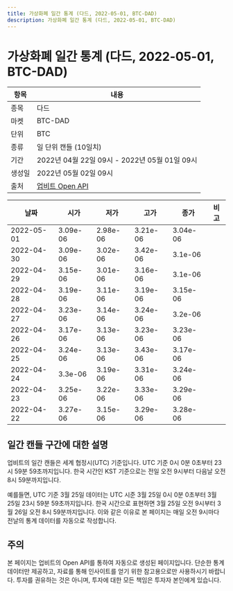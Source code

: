 ```yaml
---
title: 가상화폐 일간 통계 (다드, 2022-05-01, BTC-DAD)
description: 가상화폐 일간 통계 (다드, 2022-05-01, BTC-DAD)
---
```



가상화폐 일간 통계 (다드, 2022-05-01, BTC-DAD)
===

|항목|내용|
|--|--|
|종목|다드|
|마켓|BTC-DAD|
|단위|BTC|
|종류|일 단위 캔들 (10일치)|
|기간|2022년 04월 22일 09시 - 2022년 05월 01일 09시|
|생성일|2022년 05월 02일 09시|
|출처|[업비트 Open API](https://docs.upbit.com)|


|날짜|시가|저가|고가|종가|비고|
|--|--|--|--|--|--|
|2022-05-01|3.09e-06|2.98e-06|3.21e-06|3.04e-06|    |
|2022-04-30|3.09e-06|3.02e-06|3.42e-06|3.1e-06|    |
|2022-04-29|3.15e-06|3.01e-06|3.16e-06|3.1e-06|    |
|2022-04-28|3.19e-06|3.11e-06|3.19e-06|3.15e-06|    |
|2022-04-27|3.23e-06|3.14e-06|3.24e-06|3.2e-06|    |
|2022-04-26|3.17e-06|3.13e-06|3.23e-06|3.23e-06|    |
|2022-04-25|3.24e-06|3.13e-06|3.43e-06|3.17e-06|    |
|2022-04-24|3.3e-06|3.19e-06|3.31e-06|3.24e-06|    |
|2022-04-23|3.25e-06|3.22e-06|3.33e-06|3.29e-06|    |
|2022-04-22|3.27e-06|3.15e-06|3.29e-06|3.28e-06|    |


일간 캔들 구간에 대한 설명
---


업비트의 일간 캔들은 세계 협정시(UTC) 기준입니다. 
UTC 기준 0시 0분 0초부터 23시 59분 59초까지입니다. 
한국 시간인 KST 기준으로는 전일 오전 9시부터 다음날 오전 8시 59분까지입니다. 


예를들면, UTC 기준 3월 25일 데이터는 UTC 시준 3월 25일 0시 0분 0초부터 3월 25일 23시 59분 59초까지입니다. 
한국 시간으로 표현하면 3월 25일 오전 9시부터 3월 26일 오전 8시 59분까지입니다. 
이와 같은 이유로 본 페이지는 매일 오전 9시마다 전날의 통계 데이터를 자동으로 작성합니다. 


주의
---


본 페이지는 업비트의 Open API를 통하여 자동으로 생성된 페이지입니다. 
단순한 통계 데이터만 제공하고, 자료를 통해 인사이트를 얻기 위한 참고용으로만 사용하시기 바랍니다. 
투자를 권유하는 것은 아니며, 투자에 대한 모든 책임은 투자자 본인에게 있습니다. 
